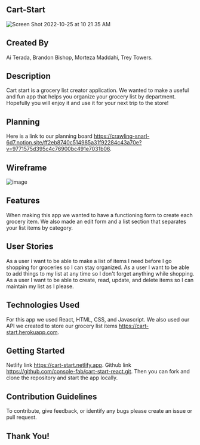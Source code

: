 ## Cart-Start

![Screen Shot 2022-10-25 at 10 21 35 AM](https://user-images.githubusercontent.com/111710602/197842055-b368bdee-fcb0-446b-b85f-0ebaf69acb03.png)


## Created By

Ai Terada,
Brandon Bishop,
Morteza Maddahi,
Trey Towers.

## Description

Cart start is a grocery list creator application. We wanted to make a useful and fun app that helps you organize your grocery list by department. Hopefully you will enjoy it and use it for your next trip to the store!

## Planning

Here is a link to our planning board https://crawling-snarl-6d7.notion.site/ff2eb8740c514985a31f92284c43a70e?v=9771575d395c4c76900bc491e7031b06.

## Wireframe

![image](https://user-images.githubusercontent.com/111710602/197858318-7ae5705b-82ae-4cd4-9b7d-26bbdc3cb6b7.png)

## Features

When making this app we wanted to have a functioning form to create each grocery item. We also made an edit form and a list section that separates your list items by category.

## User Stories

As a user i want to be able to make a list of items I need before I go shopping for groceries so I can stay organized.
As a user I want to be able to add things to my list at any time so I don't forget anything while shopping.
As a user I want to be able to create, read, update, and delete items so I can maintain my list as I please.

## Technologies Used

For this app we used React, HTML, CSS, and Javascript. We also used our API we created to store our grocery list items https://cart-start.herokuapp.com.

## Getting Started

Netlify link https://cart-start.netlify.app.
Github link https://github.com/console-fab/cart-start-react.git. Then you can fork and clone the repository and start the app locally.

## Contribution Guidelines

To contribute, give feedback, or identify any bugs please create an issue or pull request.

## Thank You!

